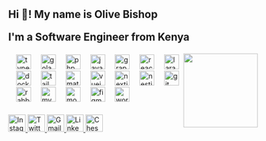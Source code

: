 <h2 align="left">Hi 👋! My name is Olive Bishop  <br/>
  
  I'm a  Software Engineer  from Kenya</h2>



<img align="right" height="150" src="https://i.imgflip.com/65efzo.gif"  />

###

###

 <div align="left"
    <img src="https://cdn.jsdelivr.net/gh/devicons/devicon/icons/javascript/javascript-original.svg" height="30" alt="javascript logo" />
    <img width="12" />
    <img src="https://cdn.jsdelivr.net/gh/devicons/devicon/icons/typescript/typescript-original.svg" height="30" alt="typescript logo" />
    <img width="12" />
    <img src="https://cdn.jsdelivr.net/gh/devicons/devicon/icons/go/go-original.svg" height="30" alt="golang logo" />
    <img width="12" />
    <img src="https://cdn.jsdelivr.net/gh/devicons/devicon/icons/php/php-original.svg" height="30" alt="php logo" />
    <img width="12" />
    <img src="https://cdn.jsdelivr.net/gh/devicons/devicon/icons/java/java-original.svg" height="30" alt="java logo" />
    <img width="12" />
    <img src="https://cdn.jsdelivr.net/gh/devicons/devicon/icons/graphql/graphql-plain-wordmark.svg" height="30" alt="graphql logo" />
    <img width="12" />
    <img src="https://cdn.jsdelivr.net/gh/devicons/devicon/icons/react/react-original.svg" height="30" alt="react logo" />
    <img width="12" />
    <img src="https://cdn.jsdelivr.net/gh/devicons/devicon@latest/icons/laravel/laravel-original.svg" height="30" alt="laravel logo" />
    <img width="12" />
    <img src="https://cdn.jsdelivr.net/gh/devicons/devicon/icons/docker/docker-original.svg" height="30" alt="docker logo" />
    <img width="12" />
    <img src="https://cdn.jsdelivr.net/gh/devicons/devicon/icons/tailwindcss/tailwindcss-original.svg" height="30" alt="tailwindcss logo" />
    <img width="12" />
    <img src="https://cdn.jsdelivr.net/gh/devicons/devicon/icons/materialui/materialui-original.svg" height="30" alt="material ui logo" />
    <img width="12" />
    <img src="https://cdn.jsdelivr.net/gh/devicons/devicon/icons/vuejs/vuejs-plain-wordmark.svg" height="30" alt="vuejs logo" />
    <img width="12" />
    <img src="https://cdn.jsdelivr.net/gh/devicons/devicon/icons/nextjs/nextjs-original-wordmark.svg" height="30" alt="nextjs logo" />
    <img width="12" />
    <img src="https://cdn.jsdelivr.net/gh/devicons/devicon/icons/nestjs/nestjs-line-wordmark.svg" height="30" alt="nestjs logo" />
    <img width="12" />
    <img src="https://cdn.jsdelivr.net/gh/devicons/devicon/icons/git/git-original.svg" height="30" alt="git logo" />
    <img width="12" />
    <img src="https://cdn.jsdelivr.net/gh/devicons/devicon/icons/rabbitmq/rabbitmq-original.svg" height="30" alt="rabbitmq logo" />
    <img width="12" />
    <img src="https://cdn.jsdelivr.net/gh/devicons/devicon/icons/mysql/mysql-original.svg" height="30" alt="mysql logo" />
    <img width="12" />
    <img src="https://cdn.jsdelivr.net/gh/devicons/devicon/icons/mongodb/mongodb-original.svg" height="30" alt="mongodb logo" />
    <img width="12" />
    <img src="https://cdn.jsdelivr.net/gh/devicons/devicon/icons/figma/figma-original.svg" height="30" alt="figma logo" />
    <img width="12" />
    <img src="https://cdn.jsdelivr.net/gh/devicons/devicon/icons/wordpress/wordpress-original.svg" height="30" alt="wordpress logo" />
  </div>

###

<div align="left">
  <a href="https://www.instagram.com/rhymer_ke">
    <img src="https://img.shields.io/static/v1?message=Instagram&logo=instagram&label=&color=E4405F&logoColor=white&labelColor=&style=for-the-badge" height="35" alt="Instagram logo" />
  </a>
  <a href="https://twitter.com/olivebishop_dev">
    <img src="https://img.shields.io/static/v1?message=Twitter&logo=twitter&label=&color=9146FF&logoColor=white&labelColor=&style=for-the-badge" height="35" alt="Twitter logo" />
  </a>
  <a href="mailto:olivehendrilgen1@gmail.com">
    <img src="https://img.shields.io/static/v1?message=Gmail&logo=gmail&label=&color=D14836&logoColor=white&labelColor=&style=for-the-badge" height="35" alt="Gmail logo" />
  </a>
  <a href="https://www.linkedin.com/in/olivebishop">
    <img src="https://img.shields.io/static/v1?message=LinkedIn&logo=linkedin&label=&color=0077B5&logoColor=white&labelColor=&style=for-the-badge" height="35" alt="LinkedIn logo" />
  </a>
  <a href="https://www.olivebishopchess.org">
    <img src="https://img.shields.io/static/v1?message=Chess%20Organization&logo=chess&label=&color=black&logoColor=white&labelColor=&style=for-the-badge" height="35" alt="Chess Organization logo" />
  </a>
</div>


###

<br clear="both">





###
